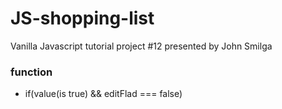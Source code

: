 # JS-shopping-list
Vanilla Javascript tutorial project #12 presented by John Smilga


### function
- if(value(is true) && editFlad === false) 